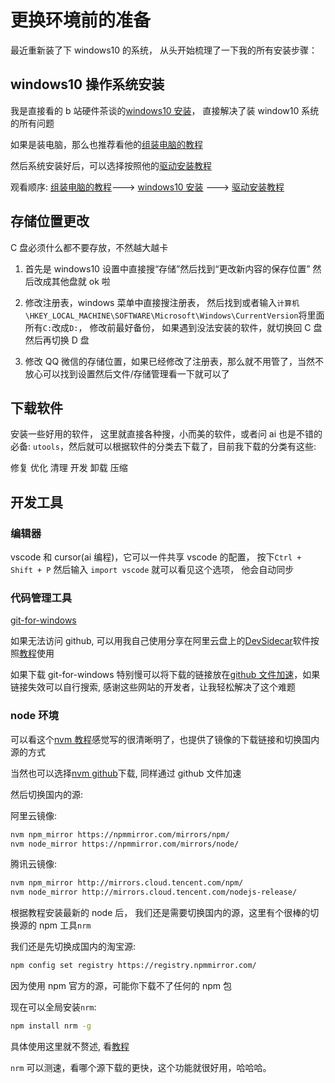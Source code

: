 # 更换环境前的准备

最近重新装了下 windows10 的系统， 从头开始梳理了一下我的所有安装步骤：

## windows10 操作系统安装

我是直接看的 b 站硬件茶谈的[windows10 安装](https://www.bilibili.com/video/BV1DJ411D79y?spm_id_from=333.788.videopod.episodes&p=2)，
直接解决了装 window10 系统的所有问题

如果是装电脑，那么也推荐看他的[组装电脑的教程](https://www.bilibili.com/video/BV1BG4y137mG/?spm_id_from=333.999.0.0)

然后系统安装好后，可以选择按照他的[驱动安装教程](https://www.bilibili.com/video/BV1v7411e7AE/?spm_id_from=333.999.0.0)

观看顺序: [组装电脑的教程](https://www.bilibili.com/video/BV1BG4y137mG/?spm_id_from=333.999.0.0)---> [windows10 安装](https://www.bilibili.com/video/BV1DJ411D79y?spm_id_from=333.788.videopod.episodes&p=2) ---> [驱动安装教程](https://www.bilibili.com/video/BV1v7411e7AE/?spm_id_from=333.999.0.0)

## 存储位置更改

C 盘必须什么都不要存放，不然越大越卡

1. 首先是 windows10 设置中直接搜“存储”然后找到“更改新内容的保存位置” 然后改成其他盘就 ok 啦

2. 修改注册表，windows 菜单中直接搜注册表， 然后找到或者输入`计算机\HKEY_LOCAL_MACHINE\SOFTWARE\Microsoft\Windows\CurrentVersion`将里面所有`C:`改成`D:`， 修改前最好备份， 如果遇到没法安装的软件，就切换回 C 盘然后再切换 D 盘

3. 修改 QQ 微信的存储位置，如果已经修改了注册表，那么就不用管了，当然不放心可以找到设置然后文件/存储管理看一下就可以了

## 下载软件

安装一些好用的软件， 这里就直接各种搜，小而美的软件，或者问 ai 也是不错的 必备: `utools`，然后就可以根据软件的分类去下载了，目前我下载的分类有这些:

修复
优化
清理
开发
卸载
压缩

## 开发工具

### 编辑器

vscode 和 cursor(ai 编程)，它可以一件共享 vscode 的配置， 按下`Ctrl + Shift + P` 然后输入 `import vscode` 就可以看见这个选项， 他会自动同步

### 代码管理工具

[git-for-windows](https://github.com/git-for-windows/git/releases)

如果无法访问 github, 可以用我自己使用分享在阿里云盘上的[DevSidecar](https://www.alipan.com/s/djJzjifk1E9)软件按照[教程](https://gitee.com/shun_dev/dev-sidecar#https://gitee.com/docmirror/dev-sidecar/releases)使用

如果下载 git-for-windows 特别慢可以将下载的链接放在[github 文件加速](https://github.moeyy.xyz/)，如果链接失效可以自行搜索, 感谢这些网站的开发者，让我轻松解决了这个难题

### node 环境

可以看这个[nvm 教程](https://nvm.p6p.net/use/mirror.html)感觉写的很清晰明了，也提供了镜像的下载链接和切换国内源的方式

当然也可以选择[nvm github](https://nvm.p6p.net/use/mirror.html)下载, 同样通过 github 文件加速

然后切换国内的源:

阿里云镜像:

```bash
nvm npm_mirror https://npmmirror.com/mirrors/npm/
nvm node_mirror https://npmmirror.com/mirrors/node/
```

腾讯云镜像:

```bash
nvm npm_mirror http://mirrors.cloud.tencent.com/npm/
nvm node_mirror http://mirrors.cloud.tencent.com/nodejs-release/
```

根据教程安装最新的 node 后， 我们还是需要切换国内的源，这里有个很棒的切换源的 npm 工具`nrm`

我们还是先切换成国内的淘宝源:

```bash
npm config set registry https://registry.npmmirror.com/
```

因为使用 npm 官方的源，可能你下载不了任何的 npm 包

现在可以全局安装`nrm`:

```bash
npm install nrm -g
```

具体使用这里就不赘述, 看[教程](https://juejin.cn/post/6931597891182002183)

`nrm` 可以测速，看哪个源下载的更快，这个功能就很好用，哈哈哈。

